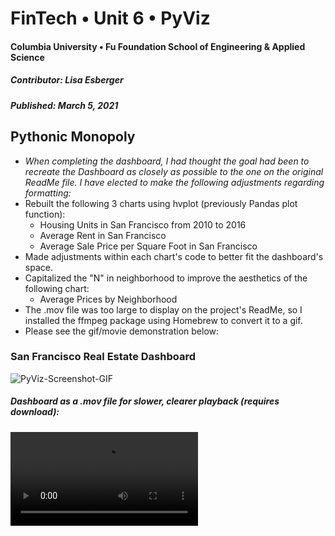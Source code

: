 # FinTech • Unit 6 • PyViz
#### Columbia University • Fu Foundation School of Engineering & Applied Science
##### Contributor:  Lisa Esberger
##### Published:  March 5, 2021

## Pythonic Monopoly

* *When completing the dashboard, I had thought the goal had been to recreate the Dashboard as closely as possible to the one on the original ReadMe file.  I have elected to make the following adjustments regarding formatting:*  
* Rebuilt the following 3 charts using hvplot (previously Pandas plot function):
  * Housing Units in San Francisco from 2010 to 2016
  * Average Rent in San Francisco
  * Average Sale Price per Square Foot in San Francisco
* Made adjustments within each chart's code to better fit the dashboard's space.
* Capitalized the "N" in neighborhood to improve the aesthetics of the following chart:
  * Average Prices by Neighborhood
* The .mov file was too large to display on the project's ReadMe, so I installed the ffmpeg package using Homebrew to convert it to a gif.  
 * Please see the gif/movie demonstration below:

### San Francisco Real Estate Dashboard
![PyViz-Screenshot-GIF](https://github.com/1monalisa1/06-PyViz/blob/9690c69cc22e3d0d5bc3ef6c6eaa4d7228637292/Data/FullMovie.gif)

##### Dashboard as a .mov file for slower, clearer playback (requires download):
![PyViz-Screenshot](https://github.com/1monalisa1/06-PyViz/blob/993e9d16d282eed8615f69211aeafae20fddb6c8/Lisa-06-PyViz.mov)
